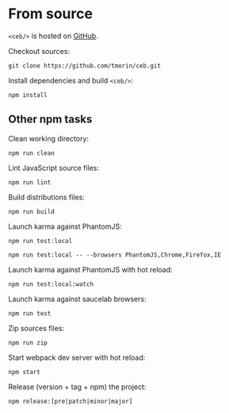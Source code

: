 # From source

<code>&lt;ceb/&gt;</code> is hosted on [GitHub](https://github.com/tmorin/ceb).

Checkout sources:
```shell
git clone https://github.com/tmorin/ceb.git
```

Install dependencies and build <code>&lt;ceb/&gt;</code>:
```shell
npm install
```

## Other npm tasks

Clean working directory:
```shell
npm run clean
```

Lint JavaScript source files:
```shell
npm run lint
```

Build distributions files:
```shell
npm run build
```

Launch karma against PhantomJS:
```shell
npm run test:local
```

```shell
npm run test:local -- --browsers PhantomJS,Chrome,Firefox,IE
```

Launch karma against PhantomJS with hot reload:
```shell
npm run test:local:watch
```

Launch karma against saucelab browsers:
```shell
npm run test
```

Zip sources files:
```shell
npm run zip
```

Start webpack dev server with hot reload:
```shell
npm start
```

Release (version + tag + npm) the project:
```shell
npm release:[pre|patch|minor|major]
```

